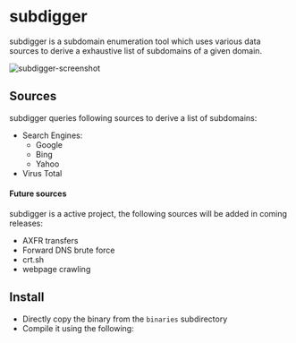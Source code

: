 # subdigger
subdigger is a subdomain enumeration tool which uses various data sources to derive a exhaustive list of subdomains of a given domain.

![subdigger-screenshot](https://user-images.githubusercontent.com/14211134/29600652-0ba01196-878c-11e7-8e19-2bab91c596f3.png)

## Sources
subdigger queries following sources to derive a list of subdomains:

- Search Engines:
  - Google
  - Bing
  - Yahoo
- Virus Total

#### Future sources

subdigger is a active project, the following sources will be added in coming releases:
- AXFR transfers
- Forward DNS brute force
- crt.sh
- webpage crawling

## Install

- Directly copy the binary from the `binaries` subdirectory
- Compile it using the following:
